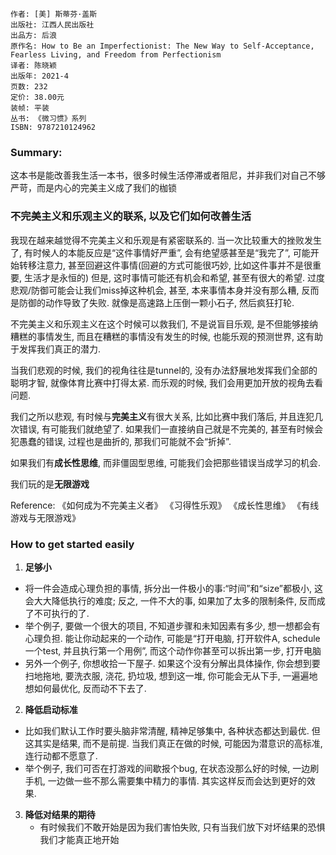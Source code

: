     作者: [美] 斯蒂芬·盖斯 
    出版社: 江西人民出版社 
    出品方: 后浪 
    原作名: How to Be an Imperfectionist: The New Way to Self-Acceptance, Fearless Living, and Freedom from Perfectionism
    译者: 陈晓颖 
    出版年: 2021-4
    页数: 232
    定价: 38.00元
    装帧: 平装
    丛书: 《微习惯》系列
    ISBN: 9787210124962


### Summary:
这本书是能改善我生活一本书，很多时候生活停滞或者阻尼，并非我们对自己不够严苛，而是内心的完美主义成了我们的枷锁

### 不完美主义和乐观主义的联系, 以及它们如何改善生活
我现在越来越觉得不完美主义和乐观是有紧密联系的.
当一次比较重大的挫败发生了, 有时候人的本能反应是“这件事情好严重”, 会有绝望感甚至是“我完了”, 可能开始转移注意力, 甚至回避这件事情(回避的方式可能很巧妙, 比如这件事并不是很重要, 生活才是永恒的)
但是, 这时事情可能还有机会和希望, 甚至有很大的希望.
过度悲观/防御可能会让我们miss掉这种机会, 甚至, 本来事情本身并没有那么糟, 反而是防御的动作导致了失败. 就像是高速路上压倒一颗小石子, 然后疯狂打轮.

不完美主义和乐观主义在这个时候可以救我们, 不是说盲目乐观, 是不但能够接纳糟糕的事情发生, 而且在糟糕的事情没有发生的时候, 也能乐观的预测世界, 这有助于发挥我们真正的潜力.

当我们悲观的时候, 我们的视角往往是tunnel的, 没有办法舒展地发挥我们全部的聪明才智, 就像体育比赛中打得太紧. 而乐观的时候, 我们会用更加开放的视角去看问题.

我们之所以悲观, 有时候与**完美主义**有很大关系, 比如比赛中我们落后, 并且连犯几次错误, 有可能我们就绝望了. 如果我们一直接纳自己就是不完美的, 甚至有时候会犯愚蠢的错误, 过程也是曲折的, 那我们可能就不会“折掉”. 

如果我们有**成长性思维**, 而非僵固型思维, 可能我们会把那些错误当成学习的机会.

我们玩的是**无限游戏**

Reference:
《如何成为不完美主义者》
《习得性乐观》
《成长性思维》
《有线游戏与无限游戏》




### How to get started easily
1. **足够小**
* 将一件会造成心理负担的事情, 拆分出一件极小的事:“时间”和“size”都极小, 这会大大降低执行的难度; 反之, 一件不大的事, 如果加了太多的限制条件, 反而成了不可执行的了.
* 举个例子, 要做一个很大的项目, 不知道步骤和未知因素有多少, 想一想都会有心理负担. 能让你动起来的一个动作, 可能是“打开电脑, 打开软件A, schedule一个test, 并且执行第一个用例”, 而这个动作你甚至可以拆出第一步, 打开电脑
* 另外一个例子, 你想收拾一下屋子. 如果这个没有分解出具体操作, 你会想到要扫地拖地, 要洗衣服, 浇花, 扔垃圾, 想到这一堆, 你可能会无从下手, 一遍遍地想如何最优化, 反而动不下去了.

2. **降低启动标准**
* 比如我们默认工作时要头脑非常清醒, 精神足够集中, 各种状态都达到最优. 但这其实是结果, 而不是前提. 当我们真正在做的时候, 可能因为潜意识的高标准, 连行动都不愿意了.
* 举个例子, 我们可否在打游戏的间歇报个bug, 在状态没那么好的时候, 一边刷手机, 一边做一些不那么需要集中精力的事情. 其实这样反而会达到更好的效果.

3. **降低对结果的期待**
   * 有时候我们不敢开始是因为我们害怕失败, 只有当我们放下对坏结果的恐惧我们才能真正地开始
